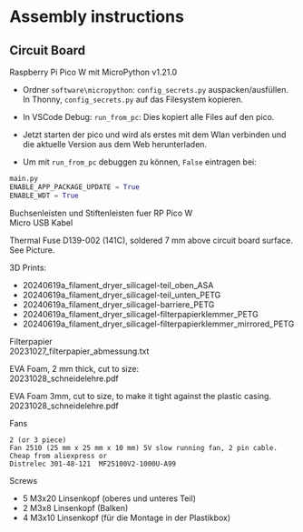 # Assembly instructions
## Circuit Board
Raspberry Pi Pico W mit MicroPython v1.21.0

* Ordner `software\micropython`: `config_secrets.py` auspacken/ausfüllen. In Thonny, `config_secrets.py` auf das Filesystem kopieren.
* In VSCode Debug: `run_from_pc`: Dies kopiert alle Files auf den pico.
* Jetzt starten der pico und wird als erstes mit dem Wlan verbinden und die aktuelle Version aus dem Web herunterladen.

* Um mit `run_from_pc` debuggen zu können, `False` eintragen bei:
```python
main.py
ENABLE_APP_PACKAGE_UPDATE = True
ENABLE_WDT = True
```

Buchsenleisten und Stiftenleisten fuer RP Pico W  
Micro USB Kabel

Thermal Fuse D139-002 (141C), soldered 7 mm above circuit board surface. See Picture.

3D Prints:
* 20240619a_filament_dryer_silicagel-teil_oben_ASA
* 20240619a_filament_dryer_silicagel-teil_unten_PETG
* 20240619a_filament_dryer_silicagel-barriere_PETG
* 20240619a_filament_dryer_silicagel-filterpapierklemmer_PETG
* 20240619a_filament_dryer_silicagel-filterpapierklemmer_mirrored_PETG

Filterpapier  
20231027_filterpapier_abmessung.txt

EVA Foam, 2 mm thick, cut to size:  
20231028_schneidelehre.pdf

EVA Foam 3mm, cut to size, to make it tight against the plastic casing.
20231028_schneidelehre.pdf

Fans
```
2 (or 3 piece)
Fan 2510 (25 mm x 25 mm x 10 mm) 5V slow running fan, 2 pin cable.
Cheap from aliexpress or
Distrelec 301-48-121  MF25100V2-1000U-A99
```

Screws
* 5   M3x20 Linsenkopf (oberes und unteres Teil)
* 2   M3x8 Linsenkopf (Balken)
* 4   M3x10 Linsenkopf (für die Montage in der Plastikbox)


